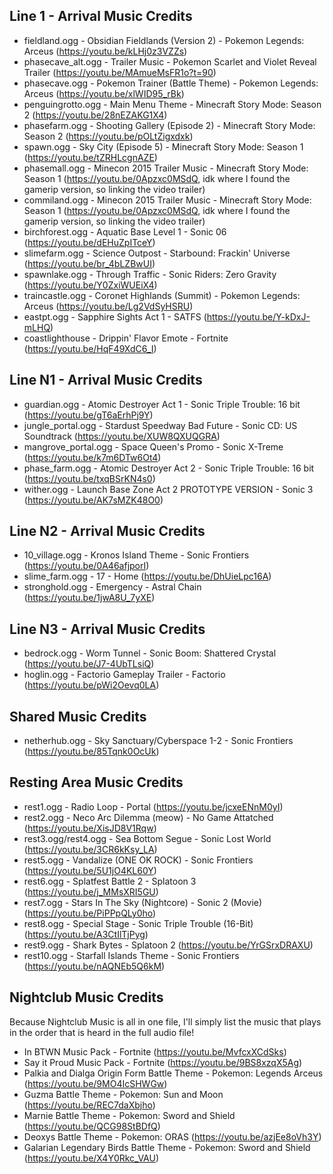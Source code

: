 ## Line 1 - Arrival Music Credits

- fieldland.ogg - Obsidian Fieldlands (Version 2) - Pokemon Legends: Arceus (https://youtu.be/kLHj0z3VZZs)
- phasecave_alt.ogg - Trailer Music - Pokemon Scarlet and Violet Reveal Trailer (https://youtu.be/MAmueMsFR1o?t=90)
- phasecave.ogg - Pokemon Trainer (Battle Theme) - Pokemon Legends: Arceus (https://youtu.be/xlWID95_rBk)
- penguingrotto.ogg - Main Menu Theme - Minecraft Story Mode: Season 2 (https://youtu.be/28nEZAKG1X4)
- phasefarm.ogg - Shooting Gallery (Episode 2) - Minecraft Story Mode: Season 2 (https://youtu.be/pOLtZigxdxk)
- spawn.ogg - Sky City (Episode 5) - Minecraft Story Mode: Season 1 (https://youtu.be/tZRHLcgnAZE)
- phasemall.ogg - Minecon 2015 Trailer Music - Minecraft Story Mode: Season 1 (https://youtu.be/0Apzxc0MSdQ, idk where I found the gamerip version, so linking the video trailer)
- commiland.ogg - Minecon 2015 Trailer Music - Minecraft Story Mode: Season 1 (https://youtu.be/0Apzxc0MSdQ, idk where I found the gamerip version, so linking the video trailer)
- birchforest.ogg - Aquatic Base Level 1 - Sonic 06 (https://youtu.be/dEHuZpITceY)
- slimefarm.ogg - Science Outpost - Starbound: Frackin' Universe (https://youtu.be/br_4bLZBwUI)
- spawnlake.ogg - Through Traffic - Sonic Riders: Zero Gravity (https://youtu.be/Y0ZxiWUEiX4)
- traincastle.ogg - Coronet Highlands (Summit) - Pokemon Legends: Arceus (https://youtu.be/Lg2VdSyHSRU)
- eastpt.ogg - Sapphire Sights Act 1 - SATFS (https://youtu.be/Y-kDxJ-mLHQ)
- coastlighthouse - Drippin' Flavor Emote - Fortnite (https://youtu.be/HqF49XdC6_I)

## Line N1 - Arrival Music Credits

- guardian.ogg - Atomic Destroyer Act 1 - Sonic Triple Trouble: 16 bit (https://youtu.be/gT6aErhPj9Y)
- jungle_portal.ogg - Stardust Speedway Bad Future - Sonic CD: US Soundtrack (https://youtu.be/XUW8QXUQGRA)
- mangrove_portal.ogg - Space Queen's Promo - Sonic X-Treme (https://youtu.be/k7m6DTw6Ot4)
- phase_farm.ogg - Atomic Destroyer Act 2 - Sonic Triple Trouble: 16 bit (https://youtu.be/txqBSrKN4s0) 
- wither.ogg - Launch Base Zone Act 2 PROTOTYPE VERSION - Sonic 3 (https://youtu.be/AK7sMZK48O0)

## Line N2 - Arrival Music Credits

- 10_village.ogg - Kronos Island Theme - Sonic Frontiers (https://youtu.be/0A46afjporI)
- slime_farm.ogg - 17 - Home (https://youtu.be/DhUieLpc16A)
- stronghold.ogg - Emergency - Astral Chain (https://youtu.be/1jwA8U_7yXE)

## Line N3 - Arrival Music Credits

- bedrock.ogg - Worm Tunnel - Sonic Boom: Shattered Crystal (https://youtu.be/J7-4UbTLsiQ)
- hoglin.ogg - Factorio Gameplay Trailer - Factorio (https://youtu.be/pWi2Oevq0LA)

## Shared Music Credits

- netherhub.ogg - Sky Sanctuary/Cyberspace 1-2 - Sonic Frontiers (https://youtu.be/85Tqnk0OcUk)

## Resting Area Music Credits
- rest1.ogg - Radio Loop - Portal (https://youtu.be/jcxeENnM0yI)
- rest2.ogg - Neco Arc Dilemma (meow) - No Game Attatched (https://youtu.be/XisJD8V1Rqw)
- rest3.ogg/rest4.ogg - Sea Bottom Segue - Sonic Lost World (https://youtu.be/3CR6kKsy_LA)
- rest5.ogg - Vandalize (ONE OK ROCK) - Sonic Frontiers (https://youtu.be/5U1jO4KL60Y)
- rest6.ogg - Splatfest Battle 2 - Splatoon 3 (https://youtu.be/j_MMsXRI5GU)
- rest7.ogg - Stars In The Sky (Nightcore) - Sonic 2 (Movie) (https://youtu.be/PiPPpQLy0ho)
- rest8.ogg - Special Stage - Sonic Triple Trouble (16-Bit) (https://youtu.be/A3CtIlTjPyg)
- rest9.ogg - Shark Bytes - Splatoon 2 (https://youtu.be/YrGSrxDRAXU)
- rest10.ogg - Starfall Islands Theme - Sonic Frontiers (https://youtu.be/nAQNEb5Q6kM)

## Nightclub Music Credits
  Because Nightclub Music is all in one file, I'll simply list the music that plays in the order that is heard in the full audio file!
- In BTWN Music Pack - Fortnite (https://youtu.be/MvfcxXCdSks)
- Say it Proud Music Pack - Fortnite (https://youtu.be/9BS8xzqX5Ag)
- Palkia and Dialga Origin Form Battle Theme - Pokemon: Legends Arceus (https://youtu.be/9MO4IcSHWGw)
- Guzma Battle Theme - Pokemon: Sun and Moon (https://youtu.be/REC7daXbjho)
- Marnie Battle Theme - Pokemon: Sword and Shield (https://youtu.be/QCG98StBDfQ)
- Deoxys Battle Theme - Pokemon: ORAS (https://youtu.be/azjEe8oVh3Y)
- Galarian Legendary Birds Battle Theme - Pokemon: Sword and Shield (https://youtu.be/X4Y0Rkc_VAU)
